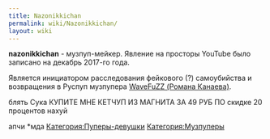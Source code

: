 ```yaml
---
title: Nazonikkichan
permalink: wiki/Nazonikkichan/
layout: wiki
---
```


**nazonikkichan** - музпуп-мейкер. Явление на просторы YouTube было
записано на декабрь 2017-го года.

Является инициатором расследования фейкового (?) самоубийства и
возвращения в Руспуп музпупера [WaveFuZZ (Романа
Канаева)](/wiki/WaveFuZZ "wikilink").

блять Сука КУПИТЕ МНЕ КЕТЧУП ИЗ МАГНИТА ЗА 49 РУБ ПО скидке 20 процентов
нахуй

апчи \*мда
[Категория:Пуперы-девушки](Категория:Пуперы-девушки "wikilink")
[Категория:Музпуперы](Категория:Музпуперы "wikilink")
